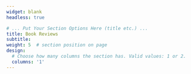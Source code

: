 ```yaml
---
widget: blank
headless: true

# ... Put Your Section Options Here (title etc.) ...
title: Book Reviews
subtitle:
weight: 5  # section position on page
design:
  # Choose how many columns the section has. Valid values: 1 or 2.
  columns: '1'
---
```

